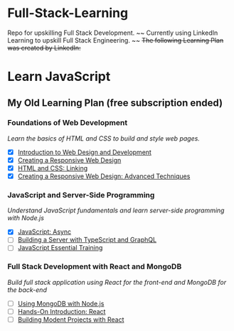 # Full-Stack-Learning
Repo for upskilling Full Stack Development.
~~ Currently using LinkedIn Learning to upskill Full Stack Engineering. ~~
~~The following Learning Plan was created by LinkedIn:~~

# Learn JavaScript

## My Old Learning Plan (free subscription ended)
### Foundations of Web Development
*Learn the basics of HTML and CSS to build and style web pages.*
- [X] [Introduction to Web Design and Development](https://www.linkedin.com/learning-login/share?forceAccount=false&redirect=https%3A%2F%2Fwww.linkedin.com%2Flearning%2Fintroduction-to-web-design-and-development-14628245%3Ftrk%3Dshare_ent_url%26shareId%3DRYn1iXwwSsi%252BQZJw8gAG3w%253D%253D)
- [X] [Creating a Responsive Web Design](https://www.linkedin.com/learning-login/share?forceAccount=false&redirect=https%3A%2F%2Fwww.linkedin.com%2Flearning%2Fcreating-a-responsive-web-design%3Ftrk%3Dshare_ent_url%26shareId%3DK4CGhuxzSoWLt2QxWdBMoA%253D%253D)
- [X] [HTML and CSS: Linking](https://www.linkedin.com/learning-login/share?forceAccount=false&redirect=https%3A%2F%2Fwww.linkedin.com%2Flearning%2Fhtml-and-css-linking%3Ftrk%3Dshare_ent_url%26shareId%3DtwPDEGALSrCtXpSEGfo41w%253D%253D)
- [X] [Creating a Responsive Web Design: Advanced Techniques](https://www.linkedin.com/learning/creating-a-responsive-web-design-advanced-techniques)

### JavaScript and Server-Side Programming
*Understand JavaScript fundamentals and learn server-side programming with Node.js*
- [X] [JavaScript: Async](https://www.linkedin.com/learning/javascript-async?contextUrn=urn%3Ali%3Ala_learningPlanV2%3AAEQAACsQaWsB4CAKNQNY4mp6tcfQgtFtCRfBPwc)
- [ ] [Building a Server with TypeScript and GraphQL](https://www.linkedin.com/learning/building-a-server-with-typescript-and-graphql?contextUrn=urn%3Ali%3Ala_learningPlanV2%3AAEQAACsQaWsB4CAKNQNY4mp6tcfQgtFtCRfBPwc)
- [ ] [JavaScript Essential Training](https://www.linkedin.com/learning/javascript-essential-training?contextUrn=urn%3Ali%3Ala_learningPlanV2%3AAEQAACsQaWsB4CAKNQNY4mp6tcfQgtFtCRfBPwc)

### Full Stack Development with React and MongoDB
*Build full stack application using React for the front-end and MongoDB for the back-end*
- [ ] [Using MongoDB with Node.js](https://www.linkedin.com/learning/using-mongodb-with-node-js?contextUrn=urn%3Ali%3Ala_learningPlanV2%3AAEQAACsQaWsB4CAKNQNY4mp6tcfQgtFtCRfBPwc)
- [ ] [Hands-On Introduction: React](https://www.linkedin.com/learning/hands-on-introduction-react?contextUrn=urn%3Ali%3Ala_learningPlanV2%3AAEQAACsQaWsB4CAKNQNY4mp6tcfQgtFtCRfBPwc)
- [ ] [Building Modent Projects with React](https://www.linkedin.com/learning/building-modern-projects-with-react-24955170?contextUrn=urn%3Ali%3Ala_learningPlanV2%3AAEQAACsQaWsB4CAKNQNY4mp6tcfQgtFtCRfBPwc)
